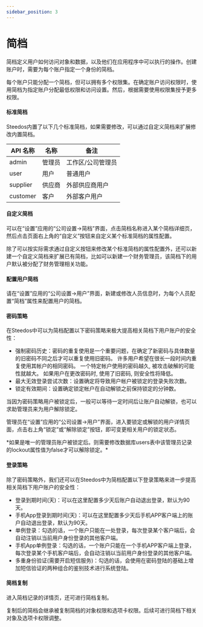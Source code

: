 ```yaml
---
sidebar_position: 3
---
```


# 简档

简档定义用户如何访问对象和数据，以及他们在应用程序中可以执行的操作。创建账户时，需要为每个账户指定一个身份的简档。

每个账户只能分配一个简档，但可以拥有多个权限集。在确定账户访问权限时，使用简档为指定账户分配最低权限和访问设置。然后，根据需要使用权限集授予更多权限。

#### 标准简档

Steedos内置了以下几个标准简档，如果需要修改，可以通过自定义简档来扩展修改内置简档。

| API 名称 | 名称 | 备注 |
|----|----|----|
| admin | 管理员 | 工作区/公司管理员 |
| user | 用户 | 普通用户 |
| supplier | 供应商 | 外部供应商用户 |
| customer | 客户 | 外部客户用户 |

#### 自定义简档

可以在“设置”应用的“公司设置→简档”界面，点击简档名称进入某个简档详细页，然后点击页面右上角的“自定义”按钮来自定义某个标准简档的属性配置。

除了可以按实际需求通过自定义按钮来修改某个标准简档的属性配置外，还可以新建一个自定义简档来扩展已有简档，比如可以新建一个财务管理员，该简档下的用户默认被分配了财务管理相关功能。

#### 配置用户简档

请在“设置”应用的“公司设置→用户”界面，新建或修改人员信息时，为每个人员配置“简档”属性来配置用户的简档。

#### 密码策略

在Steedos中可以为简档配置以下密码策略来极大提高相关简档下用户账户的安全性：

* 强制密码历史：密码的重复使用是一个重要问题，在确定了新密码与具体数量的旧密码不同之后才可以重复使用旧密码。 许多用户希望在很长一段时间内重复使用其帐户的相同密码。 一个特定帐户使用的密码越久, 被攻击破解的可能性就越大。 如果用户在更改密码时, 使用了旧密码, 则安全性将降低。
* 最大无效登录尝试次数：设置确定将导致用户帐户被锁定的登录失败次数。
* 锁定有效期间：设置确定锁定帐户在自动解锁之前保持锁定的分钟数。

当因为密码策略用户被锁定后，一般可以等待一定时间后让账户自动解锁，也可以求助管理员来为用户解除锁定。

管理员在“设置”应用的“公司设置→用户”界面，进入要锁定或解锁的用户详情页面，点击右上角“锁定”或“解除锁定”按钮，即可变更相关用户的锁定状态。


<alert type="tip">
*如果是唯一的管理员账户被锁定后。则需要修改数据库users表中该管理员记录的lockout属性值为false才可以解除锁定。*

</alert>

#### 登录策略

除了密码策略外，我们还可以在Steedos中为简档配置以下登录策略来进一步提高相关简档下用户账户的安全性：

* 登录到期时间(天)：可以在这里配置多少天后账户自动退出登录，默认为90天。
* 手机App登录到期时间(天)：可以在这里配置多少天后手机APP客户端上的账户自动退出登录，默认为90天。
* 单例登录：勾选的话，一个账户只能在一处登录，每次登录某个客户端后，会自动注销以当前用户身份登录的其他客户端。
* 手机App单例登录：勾选的话，一个账户只能在一个手机APP客户端上登录，每次登录某个手机客户端后，会自动注销以当前用户身份登录的其他客户端。
* 多重身份验证(需要开启短信服务)：勾选的话，会使用在密码登陆的基础上增加短信验证的两种组合的鉴别技术进行系统登陆。

#### 简档复制

进入简档记录的详情页，还可进行简档复制。

复制后的简档会继承被复制简档的对象权限和选项卡权限。后续可进行简档下相关对象及选项卡权限调整。